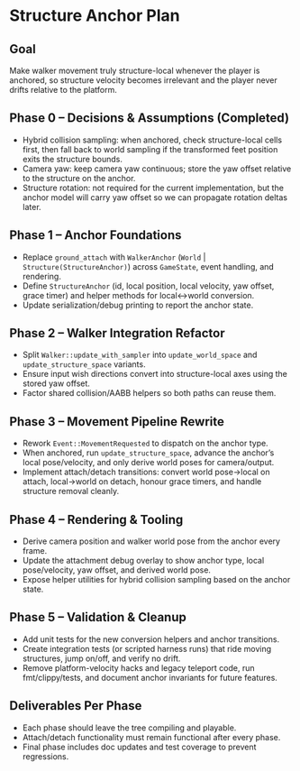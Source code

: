 # Structure Anchor Plan

## Goal
Make walker movement truly structure-local whenever the player is anchored, so structure velocity becomes irrelevant and the player never drifts relative to the platform.

## Phase 0 – Decisions & Assumptions (Completed)
- Hybrid collision sampling: when anchored, check structure-local cells first, then fall back to world sampling if the transformed feet position exits the structure bounds.
- Camera yaw: keep camera yaw continuous; store the yaw offset relative to the structure on the anchor.
- Structure rotation: not required for the current implementation, but the anchor model will carry yaw offset so we can propagate rotation deltas later.

## Phase 1 – Anchor Foundations
- Replace `ground_attach` with `WalkerAnchor` (`World` | `Structure(StructureAnchor)`) across `GameState`, event handling, and rendering.
- Define `StructureAnchor` (id, local position, local velocity, yaw offset, grace timer) and helper methods for local↔world conversion.
- Update serialization/debug printing to report the anchor state.

## Phase 2 – Walker Integration Refactor
- Split `Walker::update_with_sampler` into `update_world_space` and `update_structure_space` variants.
- Ensure input wish directions convert into structure-local axes using the stored yaw offset.
- Factor shared collision/AABB helpers so both paths can reuse them.

## Phase 3 – Movement Pipeline Rewrite
- Rework `Event::MovementRequested` to dispatch on the anchor type.
- When anchored, run `update_structure_space`, advance the anchor’s local pose/velocity, and only derive world poses for camera/output.
- Implement attach/detach transitions: convert world pose→local on attach, local→world on detach, honour grace timers, and handle structure removal cleanly.

## Phase 4 – Rendering & Tooling
- Derive camera position and walker world pose from the anchor every frame.
- Update the attachment debug overlay to show anchor type, local pose/velocity, yaw offset, and derived world pose.
- Expose helper utilities for hybrid collision sampling based on the anchor state.

## Phase 5 – Validation & Cleanup
- Add unit tests for the new conversion helpers and anchor transitions.
- Create integration tests (or scripted harness runs) that ride moving structures, jump on/off, and verify no drift.
- Remove platform-velocity hacks and legacy teleport code, run fmt/clippy/tests, and document anchor invariants for future features.

## Deliverables Per Phase
- Each phase should leave the tree compiling and playable.
- Attach/detach functionality must remain functional after every phase.
- Final phase includes doc updates and test coverage to prevent regressions.
